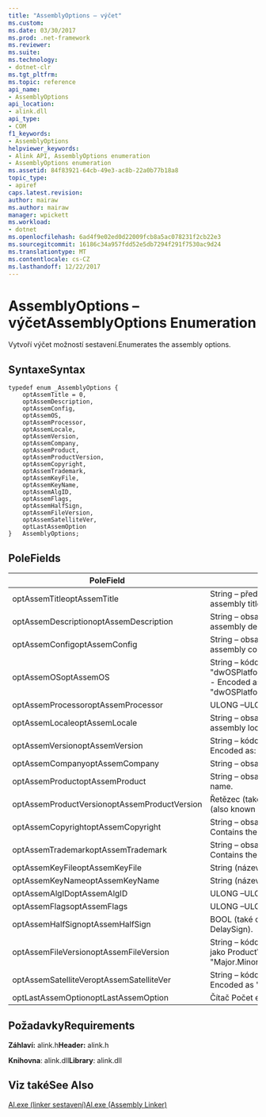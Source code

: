 ```yaml
---
title: "AssemblyOptions – výčet"
ms.custom: 
ms.date: 03/30/2017
ms.prod: .net-framework
ms.reviewer: 
ms.suite: 
ms.technology:
- dotnet-clr
ms.tgt_pltfrm: 
ms.topic: reference
api_name:
- AssemblyOptions
api_location:
- alink.dll
api_type:
- COM
f1_keywords:
- AssemblyOptions
helpviewer_keywords:
- Alink API, AssemblyOptions enumeration
- AssemblyOptions enumeration
ms.assetid: 84f83921-64cb-49e3-ac8b-22a0b77b18a8
topic_type:
- apiref
caps.latest.revision: 
author: mairaw
ms.author: mairaw
manager: wpickett
ms.workload:
- dotnet
ms.openlocfilehash: 6ad4f9e02ed0d22009fcb8a5ac078231f2cb22e3
ms.sourcegitcommit: 16186c34a957fdd52e5db7294f291f7530ac9d24
ms.translationtype: MT
ms.contentlocale: cs-CZ
ms.lasthandoff: 12/22/2017
---
```

# <a name="assemblyoptions-enumeration"></a><span data-ttu-id="c26a0-102">AssemblyOptions – výčet</span><span class="sxs-lookup"><span data-stu-id="c26a0-102">AssemblyOptions Enumeration</span></span>
<span data-ttu-id="c26a0-103">Vytvoří výčet možností sestavení.</span><span class="sxs-lookup"><span data-stu-id="c26a0-103">Enumerates the assembly options.</span></span>  
  
## <a name="syntax"></a><span data-ttu-id="c26a0-104">Syntaxe</span><span class="sxs-lookup"><span data-stu-id="c26a0-104">Syntax</span></span>  
  
```  
typedef enum _AssemblyOptions {  
    optAssemTitle = 0,  
    optAssemDescription,  
    optAssemConfig,  
    optAssemOS,  
    optAssemProcessor,  
    optAssemLocale,  
    optAssemVersion,  
    optAssemCompany,  
    optAssemProduct,  
    optAssemProductVersion,  
    optAssemCopyright,  
    optAssemTrademark,  
    optAssemKeyFile,  
    optAssemKeyName,  
    optAssemAlgID,  
    optAssemFlags,  
    optAssemHalfSign,  
    optAssemFileVersion,  
    optAssemSatelliteVer,  
    optLastAssemOption  
}   AssemblyOptions;  
```  
  
## <a name="fields"></a><span data-ttu-id="c26a0-105">Pole</span><span class="sxs-lookup"><span data-stu-id="c26a0-105">Fields</span></span>  
  
|<span data-ttu-id="c26a0-106">Pole</span><span class="sxs-lookup"><span data-stu-id="c26a0-106">Field</span></span>|<span data-ttu-id="c26a0-107">Popis</span><span class="sxs-lookup"><span data-stu-id="c26a0-107">Description</span></span>|  
|-----------|-----------------|  
|<span data-ttu-id="c26a0-108">optAssemTitle</span><span class="sxs-lookup"><span data-stu-id="c26a0-108">optAssemTitle</span></span>|<span data-ttu-id="c26a0-109">String – představuje název sestavení.</span><span class="sxs-lookup"><span data-stu-id="c26a0-109">String - Represents the assembly title.</span></span>|  
|<span data-ttu-id="c26a0-110">optAssemDescription</span><span class="sxs-lookup"><span data-stu-id="c26a0-110">optAssemDescription</span></span>|<span data-ttu-id="c26a0-111">String – obsahuje popis sestavení.</span><span class="sxs-lookup"><span data-stu-id="c26a0-111">String - Contains the assembly description.</span></span>|  
|<span data-ttu-id="c26a0-112">optAssemConfig</span><span class="sxs-lookup"><span data-stu-id="c26a0-112">optAssemConfig</span></span>|<span data-ttu-id="c26a0-113">String – obsahuje konfiguraci sestavení.</span><span class="sxs-lookup"><span data-stu-id="c26a0-113">String - Contains the assembly configuration.</span></span>|  
|<span data-ttu-id="c26a0-114">optAssemOS</span><span class="sxs-lookup"><span data-stu-id="c26a0-114">optAssemOS</span></span>|<span data-ttu-id="c26a0-115">String – kódovaná jako: "dwOSPlatformId.dwOSMajorVersion.dwOSMinorVersion".</span><span class="sxs-lookup"><span data-stu-id="c26a0-115">String - Encoded as: "dwOSPlatformId.dwOSMajorVersion.dwOSMinorVersion".</span></span>|  
|<span data-ttu-id="c26a0-116">optAssemProcessor</span><span class="sxs-lookup"><span data-stu-id="c26a0-116">optAssemProcessor</span></span>|<span data-ttu-id="c26a0-117">ULONG –</span><span class="sxs-lookup"><span data-stu-id="c26a0-117">ULONG</span></span>|  
|<span data-ttu-id="c26a0-118">optAssemLocale</span><span class="sxs-lookup"><span data-stu-id="c26a0-118">optAssemLocale</span></span>|<span data-ttu-id="c26a0-119">String – obsahuje národnímu sestavení.</span><span class="sxs-lookup"><span data-stu-id="c26a0-119">String - Contains the assembly locale.</span></span>|  
|<span data-ttu-id="c26a0-120">optAssemVersion</span><span class="sxs-lookup"><span data-stu-id="c26a0-120">optAssemVersion</span></span>|<span data-ttu-id="c26a0-121">String – kódovaná jako: "Major.Minor.Build.Revision".</span><span class="sxs-lookup"><span data-stu-id="c26a0-121">String - Encoded as: "Major.Minor.Build.Revision".</span></span>|  
|<span data-ttu-id="c26a0-122">optAssemCompany</span><span class="sxs-lookup"><span data-stu-id="c26a0-122">optAssemCompany</span></span>|<span data-ttu-id="c26a0-123">String – obsahuje společnosti.</span><span class="sxs-lookup"><span data-stu-id="c26a0-123">String - Contains the company.</span></span>|  
|<span data-ttu-id="c26a0-124">optAssemProduct</span><span class="sxs-lookup"><span data-stu-id="c26a0-124">optAssemProduct</span></span>|<span data-ttu-id="c26a0-125">String – obsahuje název produktu.</span><span class="sxs-lookup"><span data-stu-id="c26a0-125">String - Contains the product name.</span></span>|  
|<span data-ttu-id="c26a0-126">optAssemProductVersion</span><span class="sxs-lookup"><span data-stu-id="c26a0-126">optAssemProductVersion</span></span>|<span data-ttu-id="c26a0-127">Řetězec (také označované jako InformationalVersion).</span><span class="sxs-lookup"><span data-stu-id="c26a0-127">String (also known as InformationalVersion).</span></span>|  
|<span data-ttu-id="c26a0-128">optAssemCopyright</span><span class="sxs-lookup"><span data-stu-id="c26a0-128">optAssemCopyright</span></span>|<span data-ttu-id="c26a0-129">String – obsahuje informace o autorských právech.</span><span class="sxs-lookup"><span data-stu-id="c26a0-129">String - Contains the copyright information.</span></span>|  
|<span data-ttu-id="c26a0-130">optAssemTrademark</span><span class="sxs-lookup"><span data-stu-id="c26a0-130">optAssemTrademark</span></span>|<span data-ttu-id="c26a0-131">String – obsahuje informace o ochranných známkách.</span><span class="sxs-lookup"><span data-stu-id="c26a0-131">String - Contains the trademark information.</span></span>|  
|<span data-ttu-id="c26a0-132">optAssemKeyFile</span><span class="sxs-lookup"><span data-stu-id="c26a0-132">optAssemKeyFile</span></span>|<span data-ttu-id="c26a0-133">String (název souboru).</span><span class="sxs-lookup"><span data-stu-id="c26a0-133">String (file name).</span></span>|  
|<span data-ttu-id="c26a0-134">optAssemKeyName</span><span class="sxs-lookup"><span data-stu-id="c26a0-134">optAssemKeyName</span></span>|<span data-ttu-id="c26a0-135">String (název klíče).</span><span class="sxs-lookup"><span data-stu-id="c26a0-135">String (The key name).</span></span>|  
|<span data-ttu-id="c26a0-136">optAssemAlgID</span><span class="sxs-lookup"><span data-stu-id="c26a0-136">optAssemAlgID</span></span>|<span data-ttu-id="c26a0-137">ULONG –</span><span class="sxs-lookup"><span data-stu-id="c26a0-137">ULONG</span></span>|  
|<span data-ttu-id="c26a0-138">optAssemFlags</span><span class="sxs-lookup"><span data-stu-id="c26a0-138">optAssemFlags</span></span>|<span data-ttu-id="c26a0-139">ULONG –</span><span class="sxs-lookup"><span data-stu-id="c26a0-139">ULONG</span></span>|  
|<span data-ttu-id="c26a0-140">optAssemHalfSign</span><span class="sxs-lookup"><span data-stu-id="c26a0-140">optAssemHalfSign</span></span>|<span data-ttu-id="c26a0-141">BOOL (také označované jako DelaySign).</span><span class="sxs-lookup"><span data-stu-id="c26a0-141">Bool (Also known as DelaySign).</span></span>|  
|<span data-ttu-id="c26a0-142">optAssemFileVersion</span><span class="sxs-lookup"><span data-stu-id="c26a0-142">optAssemFileVersion</span></span>|<span data-ttu-id="c26a0-143">String – kódovaná jako "Major.Minor.Build.Revision"--stejný jako ProductVersion.</span><span class="sxs-lookup"><span data-stu-id="c26a0-143">String - Encoded as "Major.Minor.Build.Revision"--same as ProductVersion.</span></span>|  
|<span data-ttu-id="c26a0-144">optAssemSatelliteVer</span><span class="sxs-lookup"><span data-stu-id="c26a0-144">optAssemSatelliteVer</span></span>|<span data-ttu-id="c26a0-145">String – kódovaná jako "Major.Minor.Build.Revision".</span><span class="sxs-lookup"><span data-stu-id="c26a0-145">String - Encoded as "Major.Minor.Build.Revision".</span></span>|  
|<span data-ttu-id="c26a0-146">optLastAssemOption</span><span class="sxs-lookup"><span data-stu-id="c26a0-146">optLastAssemOption</span></span>|<span data-ttu-id="c26a0-147">Čítač Počet elementů.</span><span class="sxs-lookup"><span data-stu-id="c26a0-147">A counter of the number of elements.</span></span>|  
  
## <a name="requirements"></a><span data-ttu-id="c26a0-148">Požadavky</span><span class="sxs-lookup"><span data-stu-id="c26a0-148">Requirements</span></span>  
 <span data-ttu-id="c26a0-149">**Záhlaví:** alink.h</span><span class="sxs-lookup"><span data-stu-id="c26a0-149">**Header:** alink.h</span></span>  
  
 <span data-ttu-id="c26a0-150">**Knihovna**: alink.dll</span><span class="sxs-lookup"><span data-stu-id="c26a0-150">**Library**: alink.dll</span></span>  
  
## <a name="see-also"></a><span data-ttu-id="c26a0-151">Viz také</span><span class="sxs-lookup"><span data-stu-id="c26a0-151">See Also</span></span>  
 [<span data-ttu-id="c26a0-152">Al.exe (linker sestavení)</span><span class="sxs-lookup"><span data-stu-id="c26a0-152">Al.exe (Assembly Linker)</span></span>](../../../../docs/framework/tools/al-exe-assembly-linker.md)
